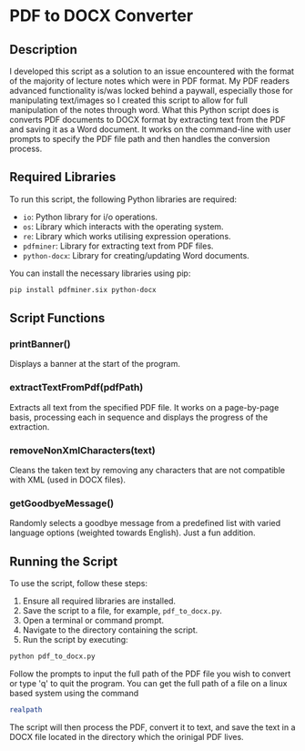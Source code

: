 # PDF to DOCX Converter

## Description
I developed this script as a solution to an issue encountered with the format of the majority of lecture notes which were in PDF format. 
My PDF readers advanced functionality is/was locked behind a paywall, especially those for manipulating text/images so I created this script to allow for full manipulation of the notes through word.
What this Python script does is converts PDF documents to DOCX format by extracting text from the PDF and saving it as a Word document. 
It works on the command-line with user prompts to specify the PDF file path and then handles the conversion process.


## Required Libraries
To run this script, the following Python libraries are required:
- `io`: Python library for i/o operations.
- `os`: Library which interacts with the operating system.
- `re`: Library which works utilising expression operations.
- `pdfminer`: Library for extracting text from PDF files.
- `python-docx`: Library for creating/updating Word documents.

You can install the necessary libraries using pip:

```bash
pip install pdfminer.six python-docx
```

## Script Functions
### printBanner()
Displays a banner at the start of the program.

### extractTextFromPdf(pdfPath)
Extracts all text from the specified PDF file. It works on a  page-by-page basis, processing each in sequence and displays the progress of the extraction.

### removeNonXmlCharacters(text)
Cleans the taken text by removing any characters that are not compatible with XML (used in DOCX files).

### getGoodbyeMessage()
Randomly selects a goodbye message from a predefined list with varied language options (weighted towards English).
Just a fun addition.

## Running the Script
To use the script, follow these steps:
1. Ensure all required libraries are installed.
2. Save the script to a file, for example, `pdf_to_docx.py`.
3. Open a terminal or command prompt.
4. Navigate to the directory containing the script.
5. Run the script by executing:

```bash
python pdf_to_docx.py
```

Follow the prompts to input the full path of the PDF file you wish to convert or type 'q' to quit the program. 
You can get the full path of a file on a linux based system using the command 

```bash
realpath
```

The script will then process the PDF, convert it to text, and save the text in a DOCX file located in the directory which the orinigal PDF lives.

